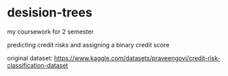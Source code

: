 # desision-trees
my coursework for 2 semester

predicting credit risks and assigning a binary credit score

original dataset: https://www.kaggle.com/datasets/praveengovi/credit-risk-classification-dataset
